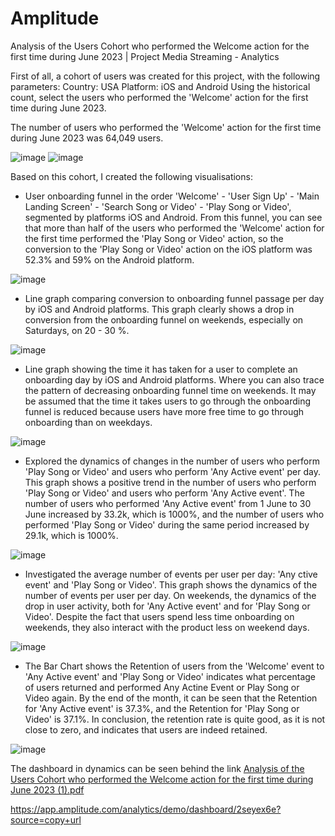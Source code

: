 # Amplitude
Analysis of the Users Cohort who performed the Welcome action for the first time during June 2023 | Project Media Streaming - Analytics

First of all, a cohort of users was created for this project, with the following parameters:
Country: USA
Platform: iOS and Android
Using the historical count, select the users who performed the 'Welcome' action for the first time during June 2023. 

The number of users who performed the 'Welcome' action for the first time during June 2023 was 64,049 users.

![image](https://github.com/user-attachments/assets/5a4c0262-0169-4678-977f-3bed451d73c3) ![image](https://github.com/user-attachments/assets/1f4e30c1-1456-4c96-8b90-01bbc28a6841)


Based on this cohort, I created the following visualisations:

- User onboarding funnel in the order 'Welcome' - 'User Sign Up' - 'Main Landing Screen' - 'Search Song or Video' - 'Play Song or Video', segmented by platforms iOS and Android.
From this funnel, you can see that more than half of the users who performed the 'Welcome' action for the first time performed the 'Play Song or Video' action, so the conversion to the 'Play Song or Video' action on the iOS platform was 52.3% and 59% on the Android platform.

![image](https://github.com/user-attachments/assets/752bffee-8d9a-4e0f-9ada-9a17f869f5f7)

- Line graph comparing conversion to onboarding funnel passage per day by iOS and Android platforms.
This graph clearly shows a drop in conversion from the onboarding funnel on weekends, especially on Saturdays, on 20 - 30 %.

![image](https://github.com/user-attachments/assets/3203cb63-cc9d-4177-a584-a587d7e4bac1)

- Line graph showing the time it has taken for a user to complete an onboarding day by iOS and Android platforms.
Where you can also trace the pattern of decreasing onboarding funnel time on weekends.
It may be assumed that the time it takes users to go through the onboarding funnel is reduced because users have more free time to go through onboarding than on weekdays.

![image](https://github.com/user-attachments/assets/830304aa-c6fe-4c9f-b238-2040762205fe)

- Explored the dynamics of changes in the number of users who perform 'Play Song or Video' and users who perform 'Any Active event' per day.
This graph shows a positive trend in the number of users who perform 'Play Song or Video' and users who perform 'Any Active event'.
The number of users who performed 'Any Active event' from 1 June to 30 June increased by 33.2k, which is 1000%, and the number of users who performed 'Play Song or Video' during the same period increased by 29.1k, which is 1000%.

![image](https://github.com/user-attachments/assets/e8ab2c53-c19d-4e99-9c93-cd46a251ce6f)

- Investigated the average number of events per user per day: 'Any ctive event' and 'Play Song or Video'.
This graph shows the dynamics of the number of events per user per day. On weekends, the dynamics of the drop in user activity, both for 'Any Active event' and for 'Play Song or Video'.
Despite the fact that users spend less time onboarding on weekends, they also interact with the product less on weekend days.

![image](https://github.com/user-attachments/assets/d4de8fef-1b8f-4c0f-9edf-4fbdda53f706)

- The Bar Chart shows the Retention of users from the 'Welcome' event to 'Any Active event' and 'Play Song or Video' indicates what percentage of users returned and performed Any Actine Event or Play Song or Video again.
By the end of the month, it can be seen that the Retention for 'Any Active event' is 37.3%, and the Retention for 'Play Song or Video' is 37.1%.
In conclusion, the retention rate is quite good, as it is not close to zero, and indicates that users are indeed retained.

![image](https://github.com/user-attachments/assets/22472f19-0f37-437f-b757-ab55c427540b)

The dashboard in dynamics can be seen behind the link 
[Analysis of the Users Cohort who performed the Welcome action for the first time during June 2023 (1).pdf](https://github.com/user-attachments/files/18230582/Analysis.of.the.Users.Cohort.who.performed.the.Welcome.action.for.the.first.time.during.June.2023.1.pdf)

https://app.amplitude.com/analytics/demo/dashboard/2seyex6e?source=copy+url









